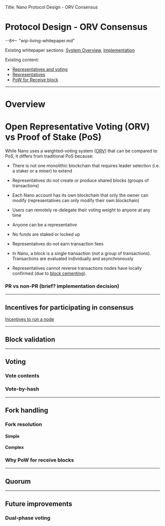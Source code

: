 Title: Nano Protocol Design - ORV Consensus

# Protocol Design - ORV Consensus

--8<-- "wip-living-whitepaper.md"

Existing whitepaper sections: [System Overview](/whitepaper/english/#system-overview), [Implementation](/whitepaper/english/#implementation)

Existing content:

* [Representatives and voting](/what-is-nano/overview/#representatives-and-voting)
* [Representatives](/integration-guides/the-basics/#representatives)
* [PoW for Receive block](https://github.com/nanocurrency/nano-node/issues/464#issuecomment-356467448)

---

# Overview

# Open Representative Voting (ORV) vs Proof of Stake (PoS)

While Nano uses a weighted-voting system ([ORV](/protocol-design#orv-consensus)) that can be compared to PoS, it differs from traditional PoS because:

- There is not one monolithic blockchain that requires leader selection (i.e. a staker or a miner) to extend

- Representatives do not create or produce shared blocks (groups of transactions)

- Each Nano account has its own blockchain that only the owner can modify (representatives can only modify their own blockchain)

- Users can remotely re-delegate their voting weight to anyone at any time

- Anyone can be a representative

- No funds are staked or locked up

- Representatives do not earn transaction fees

- In Nano, a block is a single transaction (not a group of transactions). Transactions are evaluated individually and asynchronously

- Representatives cannot reverse transactions nodes have locally confirmed (due to [block cementing](/glossary#cementing)).

### PR vs non-PR (brief? implementation decision)

---

## Incentives for participating in consensus
[Incentives to run a node](https://medium.com/nanocurrency/the-incentives-to-run-a-node-ccc3510c2562)

---

## Block validation

---

## Voting

### Vote contents

### Vote-by-hash

---

## Fork handling

### Fork resolution

#### Simple

#### Complex

### Why PoW for receive blocks

---

## Quorum

---

## Future improvements

### Dual-phase voting
